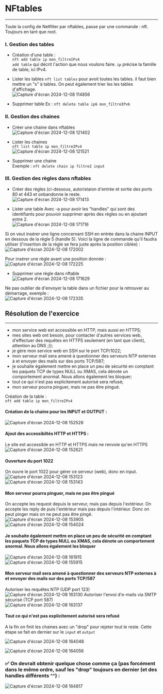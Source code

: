 # NFtables
---
Toute la config de Netfilter par nftables, passe par une commande : nft. Toujours en tant que root.  

### I. Gestion des tables
* Création d'une table :  
`nft add table ip mon_filtreIPv4`  
`add table` qui décrit l'action que nous voulons faire. `ip` précise la famille de table, ici IPv4.

* Lister les tables
`nft list tables` pour avoit toutes les tables. il faut bien mettre un "s" à tables. On peut également trier les les tables d'affichage.  
![Capture d'écran 2024-12-08 114856](https://github.com/user-attachments/assets/52849a42-e4d3-4a27-a013-b06ab58ca30a)

* Supprimer table
Ex : `nft delete table ip6 mon_filtreIPv6`

### II. Gestion des chaines  
* Créer une chaine dans nftables  
![Capture d'écran 2024-12-08 121402](https://github.com/user-attachments/assets/53ffe043-42f6-4711-b985-10bb39aad4ff)

* Lister les chaines  
`nft list table ip mon_filtreIPv4`  
![Capture d'écran 2024-12-08 121521](https://github.com/user-attachments/assets/c78f36c7-4d9f-4fb0-aab2-9a2b434dd4ba)

* Supprimer une chaine  
Exemple : `nft delete chain ip filtre2 input`  

### III. Gestion des règles dans nftables  
* Créer des règles (ci-dessous, autoristaion d'entrée et sortie des ports 80 et 443 et onbandonne le reste.  
![Capture d'écran 2024-12-08 171413](https://github.com/user-attachments/assets/33db2984-6592-4d8d-8b87-a5af031cb53e)

* Lister une table
Avec -a pour avoir les "handles" qui sont des identifiants pour pouvoir supprimer après des règles ou en ajoutant entre 2.  
![Capture d'écran 2024-12-08 171716](https://github.com/user-attachments/assets/2c1d8417-e090-468e-9a49-87599fbc70fc)

Si on veut insérer une ligne concernant SSH en entrée dans la chaine INPUT en dessous de la règle 5 (handle 5). Voici la ligne de commande qu'il faudra utiliser (l'insertion de la règle se fera juste après la position ciblée) :  
![Capture d'écran 2024-12-08 172002](https://github.com/user-attachments/assets/2af8cd37-db3f-4eca-8998-0727ef884371)

Pour insérer une règle avant une position donnée :  
![Capture d'écran 2024-12-08 172225](https://github.com/user-attachments/assets/2cfee203-d58f-45b0-ae56-3a254db319d5)


* Supprimer une règle dans nftable  
![Capture d'écran 2024-12-08 171629](https://github.com/user-attachments/assets/e0a8140d-3387-447b-ba22-aea244f80f7f)

Ne pas oublier de d'envoyer la table dans un fichier pour la retrouver au démarrage, exemple :  
![Capture d'écran 2024-12-08 172335](https://github.com/user-attachments/assets/74a6bf87-cb40-448c-83e4-f45f951955bd)




## Résolution de l'exercice  
---

* mon service web est accessible en HTTP, mais aussi en HTTPS;
* mes sites web ont besoin, pour contacter d'autres services web, d'effectuer des requêtes en HTTPS seulement (en tant que client), attention au DNS ;));
* je gère mon service web en SSH sur le port TCP/1022;
* mon serveur mail sera amené à questionner des serveurs NTP externes à et envoyer des mails sur des ports TCP/587;
* je souhaite également mettre en place un peu de sécurité en comptant les paquets TCP de types NULL ou XMAS, cela dénote un comportement anormal. Nous allons également les bloquer;
* tout ce qui n'est pas explicitement autorisé sera refusé;
* mon serveur pourra pinguer, mais ne pas être pingué.

Création de la table :  
`nft add table ip mon_filtreIPv4`  

#### Création de la chaine pour les INPUT et OUTPUT :  

![Capture d'écran 2024-12-08 152528](https://github.com/user-attachments/assets/a74a95fd-c2b5-4f54-b1f7-27f638599b7c)

#### Ajout des accessibiltés HTTP et HTTPS :  
Le site est accessible en HTTP et HTTPS mais ne renvoie qu'en HTTPS  
![Capture d'écran 2024-12-08 152621](https://github.com/user-attachments/assets/8f0a1b2f-bfbb-4de0-8f7d-3d33df36ebf8)


#### Ouverture du port 1022  
On ouvre le port 1022 pour gérer ce serveur (web), donc en input.  
![Capture d'écran 2024-12-08 153123](https://github.com/user-attachments/assets/389f814d-7d2b-464c-9f66-7425c1fac238)
![Capture d'écran 2024-12-08 153143](https://github.com/user-attachments/assets/34d83fe3-9aef-4285-9ab5-efed1b3887e6)

#### Mon serveur pourra pinguer, mais ne pas être pingué  
On accepte les request depuis le serveur, mais pas depuis l'extérieur. On accepte les reply de puis l'extérieur mais pas depuis l'intérieur. Donc on peut pinger mais on ne peut pas être pingé.  
![Capture d'écran 2024-12-08 153905](https://github.com/user-attachments/assets/10e93920-e0a8-4730-a34e-4b34d76eff7b)
![Capture d'écran 2024-12-08 154024](https://github.com/user-attachments/assets/8eec3a30-ec84-41c7-98ce-91b37516274d)

#### Je souhaite également mettre en place un peu de sécurité en comptant les paquets TCP de types NULL ou XMAS, cela dénote un comportement anormal. Nous allons également les bloquer  
![Capture d'écran 2024-12-08 161915](https://github.com/user-attachments/assets/e7b13f75-19c3-40de-823d-4896350f422f)
![Capture d'écran 2024-12-08 155915](https://github.com/user-attachments/assets/d33d065b-599d-47dc-86ae-426b5b8e5370)

#### Mon serveur mail sera amené à questionner des serveurs NTP externes à et envoyer des mails sur des ports TCP/587  
Autoriser les requêtes NTP (UDP port 123)  
![Capture d'écran 2024-12-08 163130](https://github.com/user-attachments/assets/fa7ea739-acb9-4dc9-b604-c2fc3fdb47d5)
Autoriser l'envoi d'e-mails via SMTP sécurisé (TCP port 587)  
![Capture d'écran 2024-12-08 163137](https://github.com/user-attachments/assets/18120edc-869a-414d-ae37-8b6c7e5ee26b)


#### Tout ce qui n'est pas explicitement autorisé sera refusé  
A la fin on finit les chaines avec un "drop" pour rejeter tout le reste. Cette étape se fait en dernier sur le `input` et `output`  

![Capture d'écran 2024-12-08 164048](https://github.com/user-attachments/assets/2e35e567-794d-4ff8-970d-29bccd7b40e0)

![Capture d'écran 2024-12-08 164056](https://github.com/user-attachments/assets/41b3b32d-25dc-4bc9-ab7a-ae7142e2ae74)

 ### :white_check_mark: On devrait obtenir quelque chose comme ça (pas forcément dans le même ordre, sauf les "drop" toujours en dernier (et des handles différents ^^) :  
![Capture d'écran 2024-12-08 164817](https://github.com/user-attachments/assets/99c38b70-2ea9-4d50-a05d-d7750bd1e0a4)
